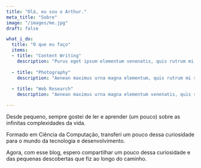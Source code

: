 ```yaml
---
title: "Olá, eu sou o Arthur."
meta_title: "Sobre"
image: "/images/me.jpg"
draft: false

what_i_do:
  title: "O que eu faço"
  items:
  - title: "Content Writing"
    description: "Purus eget ipsum elementum venenatis, quis rutrum mi semper nonpurus eget ipsum elementum venenatis."
  
  - title: "Photography"
    description: "Aenean maximus urna magna elementum, quis rutrum mi semper non purus eget ipsum venenatis."
  
  - title: "Web Research"
    description: "Aenean maximus urna magna elementum venenatis, quis semper non purus eget ipsum venenatis."

---
```


Desde pequeno, sempre gostei de ler e aprender (um pouco) sobre as infinitas complexidades da vida.

Formado em Ciência da Computação, transferi um pouco dessa curiosidade para o mundo da tecnologia e desenvolvimento.

Agora, com esse blog, espero compartilhar um pouco dessa curiosidade e das pequenas descobertas que fiz ao longo do caminho.
